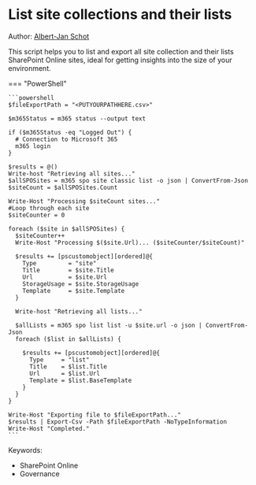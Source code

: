 # List site collections and their lists

Author: [Albert-Jan Schot](https://www.cloudappie.nl/migration-report-climicrosoft365)

This script helps you to list and export all site collection and their lists SharePoint Online sites, ideal for getting insights into the size of your environment.

=== "PowerShell"

    ```powershell
    $fileExportPath = "<PUTYOURPATHHERE.csv>"

    $m365Status = m365 status --output text

    if ($m365Status -eq "Logged Out") {
      # Connection to Microsoft 365
      m365 login
    }

    $results = @()
    Write-host "Retrieving all sites..."
    $allSPOSites = m365 spo site classic list -o json | ConvertFrom-Json
    $siteCount = $allSPOSites.Count

    Write-Host "Processing $siteCount sites..."
    #Loop through each site
    $siteCounter = 0

    foreach ($site in $allSPOSites) {
      $siteCounter++
      Write-Host "Processing $($site.Url)... ($siteCounter/$siteCount)"

      $results += [pscustomobject][ordered]@{
        Type         = "site"
        Title        = $site.Title
        Url          = $site.Url
        StorageUsage = $site.StorageUsage
        Template     = $site.Template
      }

      Write-host "Retrieving all lists..."

      $allLists = m365 spo list list -u $site.url -o json | ConvertFrom-Json
      foreach ($list in $allLists) {

        $results += [pscustomobject][ordered]@{
          Type     = "list"
          Title    = $list.Title
          Url      = $list.Url
          Template = $list.BaseTemplate
        }
      }
    }

    Write-Host "Exporting file to $fileExportPath..."
    $results | Export-Csv -Path $fileExportPath -NoTypeInformation
    Write-Host "Completed."
    ```

Keywords:

- SharePoint Online
- Governance
